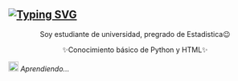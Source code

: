 <a href="https://git.io/typing-svg"><img src="https://readme-typing-svg.demolab.com?font=Cookie&size=40&letterSpacing=&duration=4000&pause=2000&color=00F7EE&background=006D6914&center=true&vCenter=true&width=1050&lines=Welcome!;I'm+Ana+Catalina+Barco" alt="Typing SVG" /></a>
---

<p align=center>Soy estudiante de universidad, pregrado de Estadistica😉</p>

<p align=center>✨Conocimiento básico de Python y HTML✨</p>

 <img src="https://i.gifer.com/g0R5.gif" width=20px height=20px> <em>Aprendiendo...</em>


<!--
**AnaCBA/AnaCBA** is a ✨ _special_ ✨ repository because its `README.md` (this file) appears on your GitHub profile.

Here are some ideas to get you started:

- 🔭 I’m currently working on ...
- 🌱 I’m currently learning ...
- 👯 I’m looking to collaborate on ...
- 🤔 I’m looking for help with ...
- 💬 Ask me about ...
- 📫 How to reach me: ...
- 😄 Pronouns: ...
- ⚡ Fun fact: ...
-->

